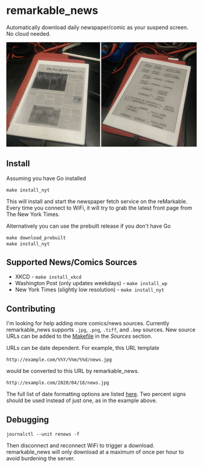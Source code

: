 # remarkable_news

Automatically download daily newspaper/comic as your suspend screen.  No cloud needed.

![demo](pic.png)

## Install

Assuming you have Go installed

    make install_nyt
    
This will install and start the newspaper fetch service on the reMarkable.  Every time you connect to WiFi, it will try to grab the latest front page from The New York Times.
    
Alternatively you can use the prebuilt release if you don't have Go

    make download_prebuilt
    make install_nyt
    
## Supported News/Comics Sources

- XKCD - `make install_xkcd`
- Washington Post (only updates weekdays) - `make install_wp`
- New York Times (slightly low resolution) - `make install_nyt`
    
## Contributing

I'm looking for help adding more comics/news sources.  Currently remarkable_news supports `.jpg`, `.png`, `.tiff`, and `.bmp` sources.  New source URLs can be added to the [Makefile](Makefile) in the *Sources* section.

URLs can be date dependent.  For example, this URL template

    http://example.com/%%Y/%%m/%%d/news.jpg
    
would be converted to this URL by remarkable_news.

    http://example.com/2020/04/18/news.jpg
    
The full list of date formatting options are listed [here](https://github.com/lestrrat-go/strftime#supported-conversion-specifications).  Two percent signs should be used instead of just one, as in the example above.

## Debugging

    journalctl --unit renews -f
    
Then disconnect and reconnect WiFi to trigger a download.  remarkable_news will only download at a maximum of once per hour to avoid burdening the server.
